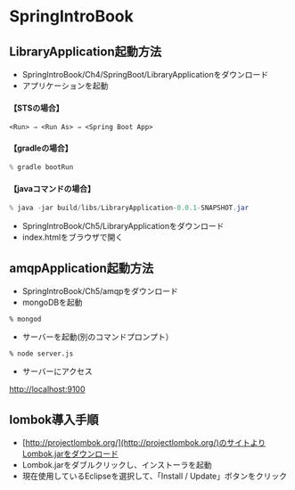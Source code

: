 SpringIntroBook
===============

LibraryApplication起動方法
------
* SpringIntroBook/Ch4/SpringBoot/LibraryApplicationをダウンロード
* アプリケーションを起動

#### 【STSの場合】

```sts
<Run> ⇒ <Run As> ⇒ <Spring Boot App>
```

#### 【gradleの場合】

```gradle
% gradle bootRun
```

#### 【javaコマンドの場合】
```java
% java -jar build/libs/LibraryApplication-0.0.1-SNAPSHOT.jar
```

* SpringIntroBook/Ch5/LibraryApplicationをダウンロード
* index.htmlをブラウザで開く

amqpApplication起動方法
------
* SpringIntroBook/Ch5/amqpをダウンロード
* mongoDBを起動

```mongoDb
% mongod
```

* サーバーを起動(別のコマンドプロンプト）

```node
% node server.js
```

* サーバーにアクセス

[http://localhost:9100](http://localhost:9100)

lombok導入手順
------
* [http://projectlombok.org/](http://projectlombok.org/)のサイトよりLombok.jarをダウンロード
* Lombok.jarをダブルクリックし、インストーラを起動
* 現在使用しているEclipseを選択して、「Install / Update」ボタンをクリック
